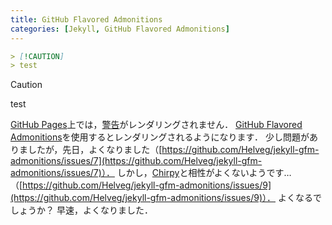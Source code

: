 ```yaml
---
title: GitHub Flavored Admonitions
categories: [Jekyll, GitHub Flavored Admonitions]
---
```

```markdown
> [!CAUTION]
> test
```
> [!CAUTION]
> test

[GitHub Pages](https://pages.github.com/)上では，[警告](https://docs.github.com/ja/get-started/writing-on-github/getting-started-with-writing-and-formatting-on-github/basic-writing-and-formatting-syntax#alerts)がレンダリングされません．
[GitHub Flavored Admonitions](https://github.com/Helveg/jekyll-gfm-admonitions)を使用するとレンダリングされるようになります．
少し問題がありましたが，先日，よくなりました（[https://github.com/Helveg/jekyll-gfm-admonitions/issues/7](https://github.com/Helveg/jekyll-gfm-admonitions/issues/7)）．
しかし，[Chirpy](https://github.com/cotes2020/jekyll-theme-chirpy)と相性がよくないようです…（[https://github.com/Helveg/jekyll-gfm-admonitions/issues/9](https://github.com/Helveg/jekyll-gfm-admonitions/issues/9)）．
よくなるでしょうか？
早速，よくなりました．
